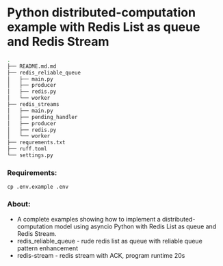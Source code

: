 # Python distributed-computation example with Redis List as queue and Redis Stream

```bash
.
├── README.md.md
├── redis_reliable_queue
│   ├── main.py
│   ├── producer
│   ├── redis.py
│   └── worker
├── redis_streams
│   ├── main.py
│   ├── pending_handler
│   ├── producer
│   ├── redis.py
│   └── worker
├── requrements.txt
├── ruff.toml
└── settings.py
```

### Requirements:
`cp .env.example .env`

### About:
- A complete examples showing how to implement a distributed-computation model using asyncio Python with Redis List as queue and Redis Stream.
- redis_reliable_queue - rude redis list as queue with reliable queue pattern enhancement
- redis-stream  - redis stream with ACK, program runtime 20s